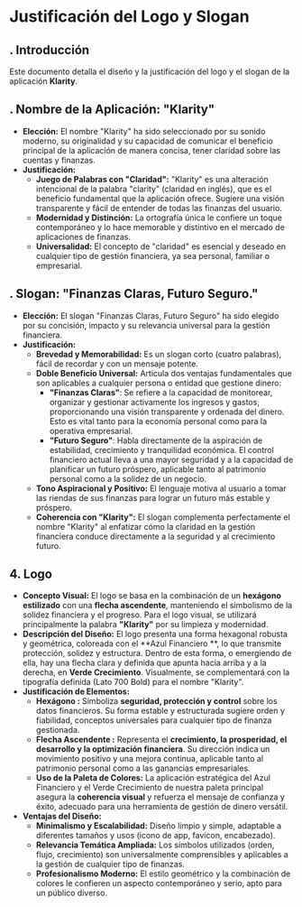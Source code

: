 # Justificación del Logo y Slogan

## . Introducción

Este documento detalla el diseño y la justificación del logo y el slogan de la aplicación **Klarity**. 
## . Nombre de la Aplicación: "Klarity"

* **Elección:** El nombre "Klarity" ha sido seleccionado por su sonido moderno, su originalidad y su capacidad de comunicar el beneficio principal de la aplicación de manera concisa, tener claridad sobre las cuentas y finanzas.
* **Justificación:**
    * **Juego de Palabras con "Claridad":** "Klarity" es una alteración intencional de la palabra "clarity" (claridad en inglés), que es el beneficio fundamental que la aplicación ofrece. Sugiere una visión transparente y fácil de entender de todas las finanzas del usuario.
    * **Modernidad y Distinción:** La ortografía única le confiere un toque contemporáneo y lo hace memorable y distintivo en el mercado de aplicaciones de finanzas.
    * **Universalidad:** El concepto de "claridad" es esencial y deseado en cualquier tipo de gestión financiera, ya sea personal, familiar o empresarial.

## . Slogan: "Finanzas Claras, Futuro Seguro."

* **Elección:** El slogan "Finanzas Claras, Futuro Seguro" ha sido elegido por su concisión, impacto y su relevancia universal para la gestión financiera.
* **Justificación:**
    * **Brevedad y Memorabilidad:** Es un slogan corto (cuatro palabras), fácil de recordar y con un mensaje potente.
    * **Doble Beneficio Universal:** Articula dos ventajas fundamentales que son aplicables a cualquier persona o entidad que gestione dinero:
        * **"Finanzas Claras"**: Se refiere a la capacidad de monitorear, organizar y gestionar activamente los ingresos y gastos, proporcionando una visión transparente y ordenada del dinero. Esto es vital tanto para la economía personal como para la operativa empresarial.
        * **"Futuro Seguro"**: Habla directamente de la aspiración de estabilidad, crecimiento y tranquilidad económica. El control financiero actual lleva a una mayor seguridad y a la capacidad de planificar un futuro próspero, aplicable tanto al patrimonio personal como a la solidez de un negocio.
    * **Tono Aspiracional y Positivo:** El lenguaje motiva al usuario a tomar las riendas de sus finanzas para lograr un futuro más estable y próspero.
    * **Coherencia con "Klarity":** El slogan complementa perfectamente el nombre "Klarity" al enfatizar cómo la claridad en la gestión financiera conduce directamente a la seguridad y al crecimiento futuro.

## 4. Logo

* **Concepto Visual:** El logo se basa en la combinación de un **hexágono estilizado** con una **flecha ascendente**, manteniendo el simbolismo de la solidez financiera y el progreso. Para el logo visual, se utilizará principalmente la palabra **"Klarity"** por su limpieza y modernidad.
* **Descripción del Diseño:** El logo presenta una forma hexagonal robusta y geométrica, coloreada con el **Azul Financiero **, lo que transmite protección, solidez y estructura. Dentro de esta forma, o emergiendo de ella, hay una flecha clara y definida que apunta hacia arriba y a la derecha, en **Verde Crecimiento**. Visualmente, se complementará con la tipografía definida (Lato 700 Bold) para el nombre "Klarity".
* **Justificación de Elementos:**
    * **Hexágono :** Simboliza **seguridad, protección y control** sobre los datos financieros. Su forma estable y estructurada sugiere orden y fiabilidad, conceptos universales para cualquier tipo de finanza gestionada.
    * **Flecha Ascendente :** Representa el **crecimiento, la prosperidad, el desarrollo y la optimización financiera**. Su dirección indica un movimiento positivo y una mejora continua, aplicable tanto al patrimonio personal como a las ganancias empresariales.
    * **Uso de la Paleta de Colores:** La aplicación estratégica del Azul Financiero y el Verde Crecimiento de nuestra paleta principal asegura la **coherencia visual** y refuerza el mensaje de confianza y éxito, adecuado para una herramienta de gestión de dinero versátil.
* **Ventajas del Diseño:**
    * **Minimalismo y Escalabilidad:** Diseño limpio y simple, adaptable a diferentes tamaños y usos (icono de app, favicon, encabezado).
    * **Relevancia Temática Ampliada:** Los símbolos utilizados (orden, flujo, crecimiento) son universalmente comprensibles y aplicables a la gestión de cualquier tipo de finanzas.
    * **Profesionalismo Moderno:** El estilo geométrico y la combinación de colores le confieren un aspecto contemporáneo y serio, apto para un público diverso.

